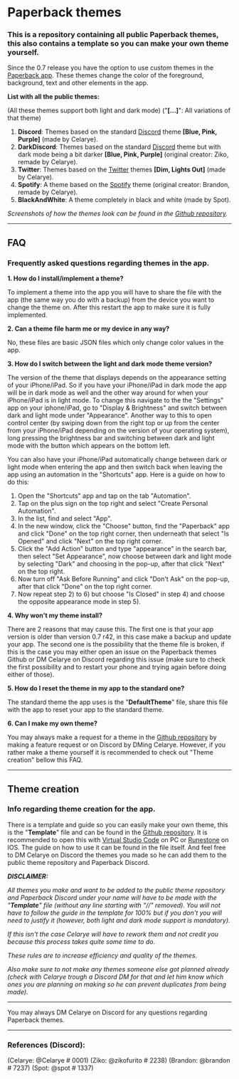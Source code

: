 # Paperback themes
### This is a repository containing all public Paperback themes, this also contains a template so you can make your own theme yourself.

Since the 0.7 release you have the option to use custom themes in the [Paperback app](https://paperback.moe/). These themes change the color of the foreground, background, text and other elements in the app.

**List with all the public themes:**

(All these themes support both light and dark mode)
("**[...]**": All variations of that theme)

1) **Discord**: Themes based on the standard [Discord](https://discord.com/) theme **[Blue, Pink, Purple]** (made by Celarye).
2) **DarkDiscord**: Themes based on the standard [Discord](https://discord.com/) theme but with dark mode being a bit darker **[Blue, Pink, Purple]** (original creator: Ziko, remade by Celarye).
3) **Twitter**: Themes based on the [Twitter](https://twitter.com/) themes **[Dim, Lights Out]** (made by Celarye).
4) **Spotify**: A theme based on the [Spotify](https://www.spotify.com/) theme (original creator: Brandon, remade by Celarye).
5) **BlackAndWhite**: A theme completely in black and white (made by Spot).

*Screenshots of how the themes look can be found in the [Github repository](https://github.com/Celarye/Paperback-themes).*

---

## FAQ
### Frequently asked questions regarding themes in the app.

**1. How do I install/implement a theme?**

To implement a theme into the app you will have to share the file with the app (the same way you do with a backup) from the device you want to change the theme on. After this restart the app to make sure it is fully implemented.

**2. Can a theme file harm me or my device in any way?**

No, these files are basic JSON files which only change color values in the app.

**3. How do I switch between the light and dark mode theme version?**

The version of the theme that displays depends on the appearance setting of your iPhone/iPad. So if you have your iPhone/iPad in dark mode the app will be in dark mode as well and the other way around for when your iPhone/iPad is in light mode. To change this navigate to the the "Settings" app on your iphone/iPad, go to "Display & Brightness" and switch between dark and light mode under "Appearance". Another way to this to open control center (by swiping down from the right top or up from the center from your iPhone/iPad depending on the version of your operating system), long pressing the brightness bar and switching between dark and light mode with the button which appears on the bottom left.

You can also have your iPhone/iPad automatically change between dark or light mode when entering the app and then switch back when leaving the app using an automation in the "Shortcuts" app. Here is a guide on how to do this:
1) Open the "Shortcuts" app and tap on the tab "Automation".
2) Tap on the plus sign on the top right and select "Create Personal Automation".
3) In the list, find and select "App".
4) In the new window, click the "Choose" button, find the "Paperback" app and click "Done" on the top right corner, then underneath that select "Is Opened" and click "Next" on the top right corner.
5) Click the "Add Action" button and type "appearance" in the search bar, then select "Set Appearance", now choose between dark and light mode by selecting "Dark" and choosing in the pop-up, after that click "Next" on the top right.
6) Now turn off "Ask Before Running" and click "Don't Ask" on the pop-up, after that click "Done" on the top right corner.
7) Now repeat step 2) to 6) but choose "Is Closed" in step 4) and choose the opposite appearance mode in step 5).

**4. Why won't my theme install?**

There are 2 reasons that may cause this. The first one is that your app version is older than version 0.7 r42, in this case make a backup and update your app. The second one is the possibility that the theme file is broken, if this is the case you may either open an issue on the Paperback themes Github or DM Celarye on Discord regarding this issue (make sure to check the first possibility and to restart your phone and trying again before doing either of those). 

**5. How do I reset the theme in my app to the standard one?**

The standard theme the app uses is the "**DefaultTheme**" file, share this file with the app to reset your app to the standard theme.

**6. Can I make my own theme?**

You may always make a request for a theme in the [Github repository](https://github.com/Celarye/Paperback-themes) by making a feature request or on Discord by DMing Celarye. However, if you rather make a theme yourself it is recommended to check out "Theme creation" bellow this FAQ. 

---

## Theme creation
### Info regarding theme creation for the app.

There is a template and guide so you can easily make your own theme, this is the "**Template**" file and can be found in the [Github repository](https://github.com/Celarye/Paperback-themes). It is recommended to open this with [Virtual Studio Code](https://code.visualstudio.com/) on PC or [Runestone](https://apps.apple.com/gb/app/runestone-text-editor/id1548193893) on IOS. The guide on how to use it can be found in the file itself. And feel free to DM Celarye on Discord the themes you made so he can add them to the public theme repository and Paperback Discord.

***DISCLAIMER:***

*All themes you make and want to be added to the public theme repository and Paperback Discord under your name will have to be made with the "**Template**" file (without any line starting with "//" removed).*
*You will not have to follow the guide in the template for 100% but if you don't you will need to justify it (however, both light and dark mode support is mandatory).*

*If this isn't the case Celarye will have to rework them and not credit you because this process takes quite some time to do.*

*These rules are to increase efficiency and quality of the themes.*

*Also make sure to not make any themes someone else got planned already (check with Celarye trough a Discord DM for that and let him know which ones you are planning on making so he can prevent duplicates from being made).*

---

You may always DM Celarye on Discord for any questions regarding Paperback themes.

---

### References (Discord):

(Celarye: @Celarye # 0001)
(Ziko: @zikofurito # 2238)
(Brandon: @brandon # 7237)
(Spot: @spot # 1337)